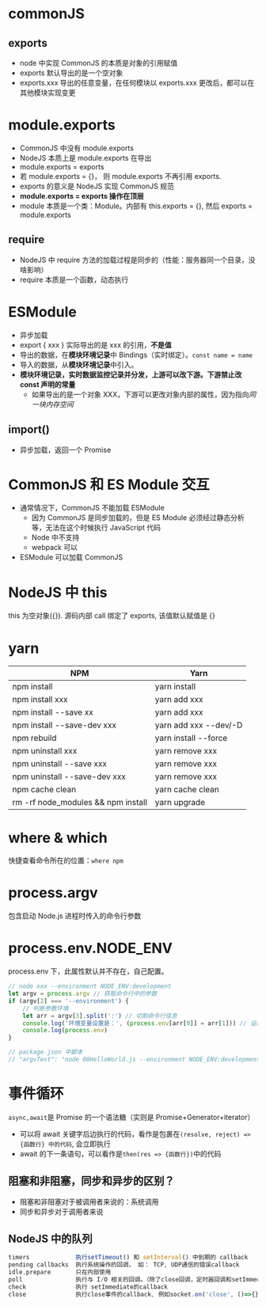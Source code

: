 # commonJS

## exports

- node 中实现 CommonJS 的本质是对象的引用赋值
- exports 默认导出的是一个空对象
- exports.xxx 导出的任意变量，在任何模块以 exports.xxx 更改后，都可以在其他模块实现变更

# module.exports

- CommonJS 中没有 module.exports
- NodeJS 本质上是 module.exports 在导出
- module.exports = exports
- 若 module.exports = {}， 则 module.exports 不再引用 exports.
- exports 的意义是 NodeJS 实现 CommonJS 规范
- **module.exports = exports 操作在顶层**
- module 本质是一个类：Module。内部有 this.exports = {}, 然后 exports = module.exports

## require

- NodeJS 中 require 方法的加载过程是同步的（性能：服务器同一个目录，没啥影响）
- require 本质是一个函数，动态执行

# ESModule

- 异步加载
- export { xxx } 实际导出的是 xxx 的引用，**不是值**
- 导出的数据，在**模块环境记录**中 Bindings（实时绑定）。`const name = name`
- 导入的数据，从**模块环境记录**中引入。
- **模块环境记录，实时数据监控记录并分发，上游可以改下游。下游禁止改 const 声明的常量**
  - 如果导出的是一个对象 XXX，下游可以更改对象内部的属性，因为指向*同一块内存空间*

## import()

- 异步加载，返回一个 Promise

# CommonJS 和 ES Module 交互

- 通常情况下，CommonJS 不能加载 ESModule
  - 因为 CommonJS 是同步加载的，但是 ES Module 必须经过静态分析等，无法在这个时候执行 JavaScript 代码
  - Node 中不支持
  - webpack 可以
- ESModule 可以加载 CommonJS

# NodeJS 中 this

this 为空对象({}). 源码内部 call 绑定了 exports, 该值默认赋值是 {}

# yarn

| NPM                                | Yarn                  |
| ---------------------------------- | --------------------- |
| npm install                        | yarn install          |
| npm install xxx                    | yarn add xxx          |
| npm install --save xx              | yarn add xxx          |
| npm install --save-dev xxx         | yarn add xxx --dev/-D |
| npm rebuild                        | yarn install --force  |
| npm uninstall xxx                  | yarn remove xxx       |
| npm uninstall --save xxx           | yarn remove xxx       |
| npm uninstall --save-dev xxx       | yarn remove xxx       |
| npm cache clean                    | yarn cache clean      |
| rm -rf node_modules && npm install | yarn upgrade          |

# where & which

快捷查看命令所在的位置：`where npm`

# process.argv

包含启动 Node.js 进程时传入的命令行参数

# process.env.NODE_ENV

process.env 下，此属性默认并不存在，自己配置。

```js
// node xxx --environment NODE_ENV:development
let argv = process.argv // 获取命令行中的参数
if (argv[2] === '--environment') {
	// 判断参数环境
	let arr = argv[3].split(':') // 切割命令行信息
	console.log('环境变量设置是：', (process.env[arr[0]] = arr[1])) // 设置相关环境变量
	console.log(process.env)
}

// package.json 中脚本
// "argvTest": "node 00HelloWorld.js --environment NODE_ENV:development"
```

# 事件循环

`async,await`是 Promise 的一个语法糖（实则是 Promise+Generator+iterator）

- 可以将 await 关键字后边执行的代码，看作是包裹在`(resolve, reject) => {函数行} 中的代码`, 会立即执行
- await 的下一条语句，可以看作是`then(res => {函数行})`中的代码

## 阻塞和非阻塞，同步和异步的区别？

- 阻塞和非阻塞对于被调用者来说的：系统调用
- 同步和异步对于调用者来说

## NodeJS 中的队列

```js
timers             执行setTimeout() 和 setInterval() 中到期的 callback
pending callbacks  执行系统操作的回调， 如： TCP, UDP通信的错误callback
idle,prepare       只在内部使用
poll               执行与 I/O 相关的回调。（除了close回调，定时器回调和setImmediate（）之外，几乎所有回调都执行
check              执行 setImmediate的callback
close              执行close事件的callback, 例如socket.on('close', ()=>{})
```

